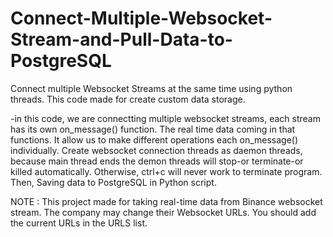 # Connect-Multiple-Websocket-Stream-and-Pull-Data-to-PostgreSQL

Connect multiple Websocket Streams at the same time using python threads.
This code made for create custom data storage. 

-in this code,
we are connectting multiple websocket streams, each stream has its own on_message() function. The real time data coming in that functions.
It allow us to make different operations each on_message() individually. Create websocket connection threads as daemon threads, because main
thread ends the demon threads will stop-or terminate-or killed automatically. Otherwise, ctrl+c will never work to terminate program.
Then, Saving data to PostgreSQL in Python script.

NOTE :
This project made for taking real-time data from Binance websocket stream. The company may change their Websocket URLs. 
You should add the current URLs in the URLS list.

